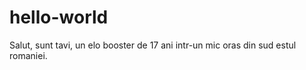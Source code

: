 hello-world
===========

Salut, sunt tavi, un elo booster de 17 ani intr-un mic oras din sud estul romaniei.
